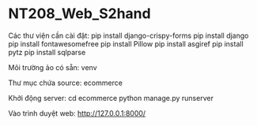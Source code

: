 # NT208_Web_S2hand

Các thư viện cần cài đặt:
pip install django-crispy-forms
pip install django
pip install fontawesomefree
pip install Pillow
pip install asgiref
pip install pytz
pip install sqlparse

Môi trường ảo có sẵn: venv

Thư mục chứa source: ecommerce

Khởi động server:
cd ecommerce
python manage.py runserver

Vào trình duyệt web: http://127.0.0.1:8000/
